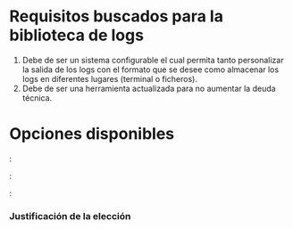 # Requisitos buscados para la biblioteca de logs
1. Debe de ser un sistema configurable el cual permita tanto personalizar la salida de los logs con el formato que se desee como almacenar los logs en diferentes lugares (terminal o ficheros).
3. Debe de ser una herramienta actualizada para no aumentar la deuda técnica.

# Opciones disponibles

**[]()**:

**[]()**:

**[]()**:

### Justificación de la elección